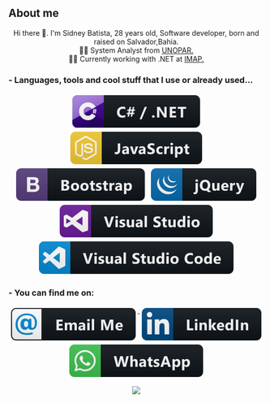 ## About me

<p align="center">
Hi there 👋. I'm Sidney Batista, 28 years old, Software developer, born and raised on Salvador,Bahia.<br />
👨‍🎓 System Analyst from <a href="https://www.unopar.com.br/" title="UNOPAR">UNOPAR.</a> <br />
👨‍💻 Currently working with .NET at <a href="https://imap.org.br/" title="IMAP">IMAP.</a> <br />
</p>

### - Languages, tools and cool stuff that I use or already used...
  
<p align="center">
  <!-- For more icons please follow  https://github.com/MikeCodesDotNET/ColoredBadges -->
  <img src="https://raw.githubusercontent.com/MikeCodesDotNET/ColoredBadges/master/svg/dev/languages/csharp_dotnet.svg" title="C#/.NET" alt="csharp_dotnet" style="vertical-align:top; margin:4px">
  <img src="https://raw.githubusercontent.com/MikeCodesDotNET/ColoredBadges/master/svg/dev/languages/js.svg" title="Javascript" alt="javascript" style="vertical-align:top; margin:4px">
  <img src="https://raw.githubusercontent.com/MikeCodesDotNET/ColoredBadges/master/svg/dev/frameworks/bootstrap.svg" title="Bootstrap" alt="bootstrap" style="vertical-align:top; margin:4px">
  <img src="https://raw.githubusercontent.com/MikeCodesDotNET/ColoredBadges/master/svg/dev/frameworks/jquery.svg" title="jQuery" alt="jquery" style="vertical-align:top; margin:4px">
  <img src="https://raw.githubusercontent.com/MikeCodesDotNET/ColoredBadges/master/svg/dev/tools/visualstudio.svg" title="Visual Studio" alt="visual_studio" style="vertical-align:top; margin:4px">
  <img src="https://raw.githubusercontent.com/MikeCodesDotNET/ColoredBadges/master/svg/dev/tools/visualstudio_code.svg" title="Visual Studio Code" alt="vscode" style="vertical-align:top; margin:4px">
</p>

### - You can find me on:

<p align="center">
  <a href="mailto:sidneycezar96@gmail.com" title="sidneycezar96@gmail.com">
    <img src="https://raw.githubusercontent.com/MikeCodesDotNET/ColoredBadges/master/svg/social/email_me.svg" alt="murilo@muriloandrade.dev" style="vertical-align:top; margin:4px">
  </a>
  <a href="https://www.linkedin.com/in/sidney-batista/" target="_blank" title="Linkedin">
    <img src="https://raw.githubusercontent.com/MikeCodesDotNET/ColoredBadges/master/svg/social/linkedin.svg" alt="Linkedin" style="vertical-align:top; margin:4px">
  </a>
  <a href="https://api.whatsapp.com/send?phone=5571981454492&text=Hello!" target="_blank" title="WhatsApp">
    <img src="https://raw.githubusercontent.com/MikeCodesDotNET/ColoredBadges/master/svg/social/whatsapp.svg" alt="WhatsApp" style="vertical-align:top; margin:4px">
  </a>  
</p>

 <p align="center">
  <a href="https://github.com/Sidney-Batista">
  <img height="180em" src="https://github-readme-stats.vercel.app/api?username=Sidney-Batista&show_icons=true&theme=dracula&include_all_commits=true&count_private=true"/>
  </p>
  
